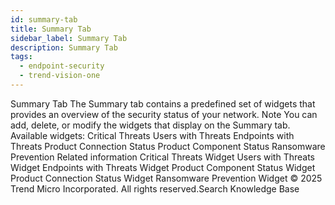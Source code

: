 ```yaml
---
id: summary-tab
title: Summary Tab
sidebar_label: Summary Tab
description: Summary Tab
tags:
  - endpoint-security
  - trend-vision-one
---
```


 Summary Tab The Summary tab contains a predefined set of widgets that provides an overview of the security status of your network. Note You can add, delete, or modify the widgets that display on the Summary tab. Available widgets: Critical Threats Users with Threats Endpoints with Threats Product Connection Status Product Component Status Ransomware Prevention Related information Critical Threats Widget Users with Threats Widget Endpoints with Threats Widget Product Component Status Widget Product Connection Status Widget Ransomware Prevention Widget © 2025 Trend Micro Incorporated. All rights reserved.Search Knowledge Base